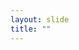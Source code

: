 ```yaml
---
layout: slide
title: ""
---
```


<section data-background-image="assets/images/Slide36.png" data-background-size="70%" data-background-position="center"></section>
